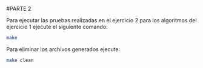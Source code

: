 #PARTE 2

Para ejecutar las pruebas realizadas en el ejercicio 2 para los algoritmos del ejercicio 1 ejecute el siguiente comando:
```bash
make
```

Para eliminar los archivos generados ejecute:
```bash
make clean
```
